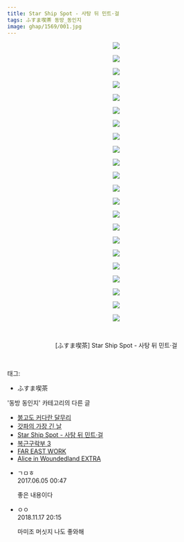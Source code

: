 ```yaml
---
title: Star Ship Spot - 사탕 뒤 민트·걸
tags: ふすま喫茶 동방_동인지
image: ghap/1569/001.jpg
---
```

<div class="article">
<p style="text-align: center; clear: none; float: none;"><img src="{{ site.nasurl }}/ghap/1569/001.jpg"/></p>
<p style="text-align: center; clear: none; float: none;"><img src="{{ site.nasurl }}/ghap/1569/002.jpg"/></p>
<p style="text-align: center; clear: none; float: none;"><img src="{{ site.nasurl }}/ghap/1569/003.jpg"/></p>
<p style="text-align: center; clear: none; float: none;"><img src="{{ site.nasurl }}/ghap/1569/004.jpg"/></p>
<p style="text-align: center; clear: none; float: none;"><img src="{{ site.nasurl }}/ghap/1569/005.jpg"/></p>
<p style="text-align: center; clear: none; float: none;"><img src="{{ site.nasurl }}/ghap/1569/006.jpg"/></p>
<p style="text-align: center; clear: none; float: none;"><img src="{{ site.nasurl }}/ghap/1569/007.jpg"/></p>
<p style="text-align: center; clear: none; float: none;"><img src="{{ site.nasurl }}/ghap/1569/008.jpg"/></p>
<p style="text-align: center; clear: none; float: none;"><img src="{{ site.nasurl }}/ghap/1569/009.jpg"/></p>
<p style="text-align: center; clear: none; float: none;"><img src="{{ site.nasurl }}/ghap/1569/010.jpg"/></p>
<p style="text-align: center; clear: none; float: none;"><img src="{{ site.nasurl }}/ghap/1569/011.jpg"/></p>
<p style="text-align: center; clear: none; float: none;"><img src="{{ site.nasurl }}/ghap/1569/012.jpg"/></p>
<p style="text-align: center; clear: none; float: none;"><img src="{{ site.nasurl }}/ghap/1569/013.jpg"/></p>
<p style="text-align: center; clear: none; float: none;"><img src="{{ site.nasurl }}/ghap/1569/014.jpg"/></p>
<p style="text-align: center; clear: none; float: none;"><img src="{{ site.nasurl }}/ghap/1569/015.jpg"/></p>
<p style="text-align: center; clear: none; float: none;"><img src="{{ site.nasurl }}/ghap/1569/016.jpg"/></p>
<p style="text-align: center; clear: none; float: none;"><img src="{{ site.nasurl }}/ghap/1569/017.jpg"/></p>
<p style="text-align: center; clear: none; float: none;"><img src="{{ site.nasurl }}/ghap/1569/018.jpg"/></p>
<p style="text-align: center; clear: none; float: none;"><img src="{{ site.nasurl }}/ghap/1569/019.jpg"/></p>
<p style="text-align: center; clear: none; float: none;"><img src="{{ site.nasurl }}/ghap/1569/020.jpg"/></p>
<p style="text-align: center; clear: none; float: none;"><img src="{{ site.nasurl }}/ghap/1569/021.jpg"/></p>
<p style="text-align: center; clear: none; float: none;"><img src="{{ site.nasurl }}/ghap/1569/022.jpg"/></p>
<p style="text-align: center; clear: none; float: none;"><br/></p>
<p style="text-align: center; clear: none; float: none;">[ふすま喫茶] Star Ship Spot - 사탕 뒤 민트·걸</p>
<p><br/></p>
</div><div class="tagTrail">
<p>태그: </p>
<ul>
<li>ふすま喫茶</li>
</ul>
</div><div class="another">
<p>'동방 동인지' 카테고리의 다른 글</p>
<ul>
<li><a href="/2016-08-14-ghap_1571">붉고도 커다란 달무리</a></li>
<li><a href="/2016-08-14-ghap_1570">갓파의 가장 긴 날</a></li>
<li><a href="/2016-08-14-ghap_1569">Star Ship Spot - 사탕 뒤 민트·걸</a></li>
<li><a href="/2016-08-14-ghap_1568">복근구락부 3</a></li>
<li><a href="/2016-08-14-ghap_1567">FAR EAST WORK</a></li>
<li><a href="/2016-08-14-ghap_1566">Alice in Woundedland EXTRA</a></li>
</ul>
</div><div class="cb_module cb_fluid">
<div class="cb_wrt cb_profile">
<div class="comment">
<ul>
<li class="cb_thumb_off" id="comment15006114">
<div class="cb_comment_area">
<div class="cb_info_area">
<div class="cb_section">
<span class="cb_nick_name">ㄱㅁㅎ</span>
</div>
<div class="cb_section">
<span class="cb_date">2017.06.05 00:47 </span>
</div>
</div>
<div class="cb_dsc_comment">
<p class="cb_dsc">
											좋은 내용이다
										</p>
</div>
</div></li>
<li class="cb_thumb_off" id="comment15374473">
<div class="cb_comment_area">
<div class="cb_info_area">
<div class="cb_section">
<span class="cb_nick_name">ㅇㅇ</span>
</div>
<div class="cb_section">
<span class="cb_date">2018.11.17 20:15 </span>
</div>
</div>
<div class="cb_dsc_comment">
<p class="cb_dsc">
											마미조 머싯지 나도 좋와해
										</p>
</div>
</div></li>
</ul>
</div>
</div><!-- commentList close -->
</div>